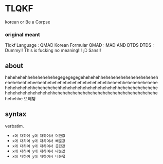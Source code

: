 # TLQKF

korean or Be a Corpse

### original meant
Tlqkf Language : QMAD Korean Formular
QMAD : MAD AND DTDS
DTDS : Dummy!! This is fucking no meaning!!! ;D Sans!!

## about

hehehehehhehehehehehegegegegegehehehehhehehehehehehehehehehehehehehehheheehehhehehehehehehehehehehehehheheehhehehehehehehehehehehehehhehehehehehhehehehehehehehehehehehhehehehehehehehehehehehehehehehehehhehehehehehehehehehehehehehehehehehehehehehehehhe
으헤헿

## syntax

verbatim.

- `x에 대하여 y에 대하여서 더한값`
- `x에 대하여 y에 대하여서 빼준값`
- `x에 대하여 y에 대하여서 곱한값`
- `x에 대하여 y에 대하여서 나눈값`
- `x에 대하여 y에 대하여서 나눈몫`
